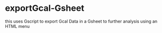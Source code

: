 # exportGcal-Gsheet
this uses Gscript to export Gcal Data in a Gsheet to further analysis using an HTML menu

